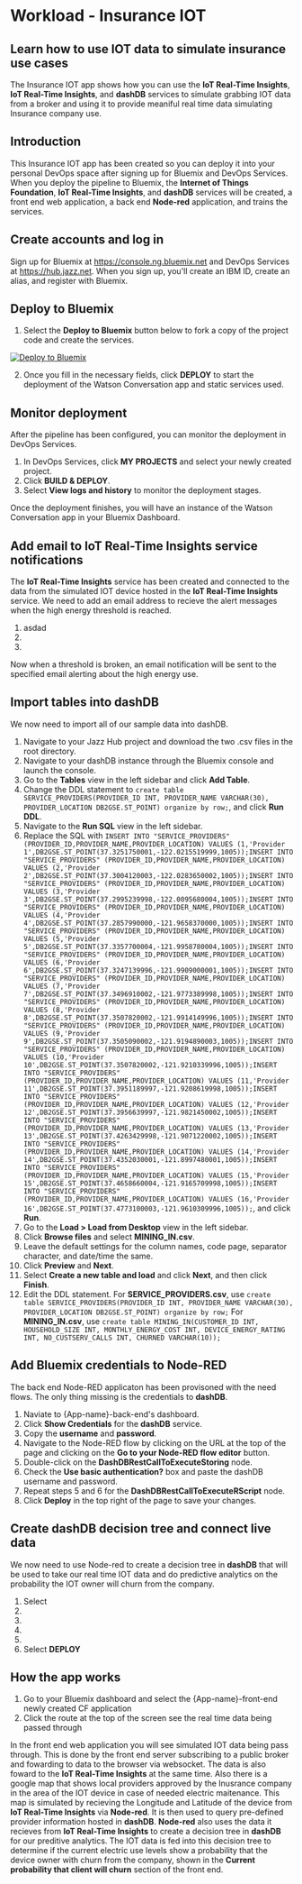 # Workload - Insurance IOT

## Learn how to use IOT data to simulate insurance use cases
The Insurance IOT app shows how you can use the **IoT Real-Time Insights**, **IoT Real-Time Insights**, and **dashDB** services to simulate grabbing IOT data from a broker and using it to provide meaniful real time data simulating Insurance company use.

## Introduction
This Insurance IOT app has been created so you can deploy it into your personal DevOps space after signing up for Bluemix and DevOps Services. When you deploy the pipeline to Bluemix, the **Internet of Things Foundation**, **IoT Real-Time Insights**, and **dashDB** services will be created, 
a front end web application, a back end **Node-red** application, and trains the services.

## Create accounts and log in

Sign up for Bluemix at https://console.ng.bluemix.net and DevOps Services at https://hub.jazz.net.
When you sign up, you'll create an IBM ID, create an alias, and register with Bluemix.

## Deploy to Bluemix

1. Select the **Deploy to Bluemix** button below to fork a copy of the project code and create the services.

  [![Deploy to Bluemix](https://bluemix.net/deploy/button.png)](https://bluemix.net/deploy?repository=https://hub.jazz.net/git/cfsworkload/insuranceIOT-build)

2.  Once you fill in the necessary fields, click **DEPLOY** to start the deployment of the Watson Conversation app and static services used.

## Monitor deployment

After the pipeline has been configured, you can monitor the deployment in DevOps Services.

1. In DevOps Services, click **MY PROJECTS** and select your newly created project.
2. Click **BUILD & DEPLOY**.
3. Select **View logs and history** to monitor the deployment stages.

Once the deployment finishes, you will have an instance of the Watson Conversation app in your Bluemix Dashboard.

## Add email to IoT Real-Time Insights service notifications

The **IoT Real-Time Insights** service has been created and connected to the data from the simulated IOT device hosted in the **IoT Real-Time Insights** service.
We need to add an email address to recieve the alert messages when the high energy threshold is reached. 

1. asdad
2.
3.

Now when a threshold is broken, an email notification will be sent to the specified email alerting about the high energy use. 

## Import tables into dashDB

We now need to import all of our sample data into dashDB.

1. Navigate to your Jazz Hub project and download the two .csv files in the root directory.
2. Navigate to your dashDB instance through the Bluemix console and launch the console.
3. Go to the **Tables** view in the left sidebar and click **Add Table**.
4. Change the DDL statement to `create table SERVICE_PROVIDERS(PROVIDER_ID INT, PROVIDER_NAME VARCHAR(30), PROVIDER_LOCATION DB2GSE.ST_POINT) organize by row;`, and click **Run DDL**.
5. Navigate to the **Run SQL** view in the left sidebar.
6. Replace the SQL with `INSERT INTO "SERVICE_PROVIDERS" (PROVIDER_ID,PROVIDER_NAME,PROVIDER_LOCATION) VALUES (1,'Provider 1',DB2GSE.ST_POINT(37.3251750001,-122.0215519999,1005));INSERT INTO "SERVICE_PROVIDERS" (PROVIDER_ID,PROVIDER_NAME,PROVIDER_LOCATION) VALUES (2,'Provider 2',DB2GSE.ST_POINT(37.3004120003,-122.0283650002,1005));INSERT INTO "SERVICE_PROVIDERS" (PROVIDER_ID,PROVIDER_NAME,PROVIDER_LOCATION) VALUES (3,'Provider 3',DB2GSE.ST_POINT(37.2995239998,-122.0095680004,1005));INSERT INTO "SERVICE_PROVIDERS" (PROVIDER_ID,PROVIDER_NAME,PROVIDER_LOCATION) VALUES (4,'Provider 4',DB2GSE.ST_POINT(37.2857990000,-121.9658370000,1005));INSERT INTO "SERVICE_PROVIDERS" (PROVIDER_ID,PROVIDER_NAME,PROVIDER_LOCATION) VALUES (5,'Provider 5',DB2GSE.ST_POINT(37.3357700004,-121.9958780004,1005));INSERT INTO "SERVICE_PROVIDERS" (PROVIDER_ID,PROVIDER_NAME,PROVIDER_LOCATION) VALUES (6,'Provider 6',DB2GSE.ST_POINT(37.3247139996,-121.9909000001,1005));INSERT INTO "SERVICE_PROVIDERS" (PROVIDER_ID,PROVIDER_NAME,PROVIDER_LOCATION) VALUES (7,'Provider 7',DB2GSE.ST_POINT(37.3496910002,-121.9773389998,1005));INSERT INTO "SERVICE_PROVIDERS" (PROVIDER_ID,PROVIDER_NAME,PROVIDER_LOCATION) VALUES (8,'Provider 8',DB2GSE.ST_POINT(37.3507820002,-121.9914149996,1005));INSERT INTO "SERVICE_PROVIDERS" (PROVIDER_ID,PROVIDER_NAME,PROVIDER_LOCATION) VALUES (9,'Provider 9',DB2GSE.ST_POINT(37.3505090002,-121.9194890003,1005));INSERT INTO "SERVICE_PROVIDERS" (PROVIDER_ID,PROVIDER_NAME,PROVIDER_LOCATION) VALUES (10,'Provider 10',DB2GSE.ST_POINT(37.3507820002,-121.9210339996,1005));INSERT INTO "SERVICE_PROVIDERS" (PROVIDER_ID,PROVIDER_NAME,PROVIDER_LOCATION) VALUES (11,'Provider 11',DB2GSE.ST_POINT(37.3951189997,-121.9208619998,1005));INSERT INTO "SERVICE_PROVIDERS" (PROVIDER_ID,PROVIDER_NAME,PROVIDER_LOCATION) VALUES (12,'Provider 12',DB2GSE.ST_POINT(37.3956639997,-121.9821450002,1005));INSERT INTO "SERVICE_PROVIDERS" (PROVIDER_ID,PROVIDER_NAME,PROVIDER_LOCATION) VALUES (13,'Provider 13',DB2GSE.ST_POINT(37.4263429998,-121.9071220002,1005));INSERT INTO "SERVICE_PROVIDERS" (PROVIDER_ID,PROVIDER_NAME,PROVIDER_LOCATION) VALUES (14,'Provider 14',DB2GSE.ST_POINT(37.4352030001,-121.8997480001,1005));INSERT INTO "SERVICE_PROVIDERS" (PROVIDER_ID,PROVIDER_NAME,PROVIDER_LOCATION) VALUES (15,'Provider 15',DB2GSE.ST_POINT(37.4658660004,-121.9165709998,1005));INSERT INTO "SERVICE_PROVIDERS" (PROVIDER_ID,PROVIDER_NAME,PROVIDER_LOCATION) VALUES (16,'Provider 16',DB2GSE.ST_POINT(37.4773100003,-121.9610309996,1005));`, and click **Run**.
7. Go to the **Load > Load from Desktop** view in the left sidebar.
8. Click **Browse files** and select **MINING_IN.csv**.
9. Leave the default settings for the column names, code page, separator character, and date/time the same.
10. Click **Preview** and **Next**.
11. Select **Create a new table and load** and click **Next**, and then click **Finish**.
12. Edit the DDL statement. For **SERVICE_PROVIDERS.csv**, use `create table SERVICE_PROVIDERS(PROVIDER_ID INT, PROVIDER_NAME VARCHAR(30), PROVIDER_LOCATION DB2GSE.ST_POINT) organize by row;` For **MINING_IN.csv**, use `create table MINING_IN(CUSTOMER_ID INT, HOUSEHOLD_SIZE INT, MONTHLY_ENERGY_COST INT, DEVICE_ENERGY_RATING INT, NO_CUSTSERV_CALLS INT, CHURNED VARCHAR(10));`

## Add Bluemix credentials to Node-RED

The back end Node-RED applicaton has been provisoned with the need flows. The only thing missing is the credentials to **dashDB**.

1. Naviate to {App-name}-back-end's dashboard.
2. Click **Show Credentials** for the **dashDB** service.
3. Copy the **username** and **password**.
4. Navigate to the Node-RED flow by clicking on the URL at the top of the page and clicking on the **Go to your Node-RED flow editor** button.
5. Double-click on the **DashDBRestCallToExecuteStoring** node.
6. Check the **Use basic authentication?** box and paste the dashDB username and password.
7. Repeat steps 5 and 6 for the **DashDBRestCallToExecuteRScript** node.
8. Click **Deploy** in the top right of the page to save your changes.

## Create dashDB decision tree and connect live data

We now need to use Node-red to create a decision tree in **dashDB** that will be used to take our real time IOT data and do predictive analytics on the probability the IOT owner will churn from the company.

1. Select 
2.
3.
4.
5.
6. Select **DEPLOY**

## How the app works

1. Go to your Bluemix dashboard and select the {App-name}-front-end newly created CF application
2. Click the route at the top of the screen see the real time data being passed through

In the front end web application you will see simulated IOT data being pass through. This is done by the front end server subscribing to a public broker and fowarding to data to the browser via websocket. The data is also foward to the **IoT Real-Time Insights** at the same time.
Also there is a google map that shows local providers approved by the Inusrance company in the area of the IOT
 device in case of needed electric maitenance. This map is simulated by recieving the Longitude and Latitude of the device from **IoT Real-Time Insights** via **Node-red**. It is then used to query pre-defined provider information hosted in **dashDB**. **Node-red** also uses the data it recieves
 from **IoT Real-Time Insights** to create a decision tree in **dashDB** for our preditive analytics. The IOT data is fed into this decision tree to determine if the current electric use levels show a probability that the device owner with churn from the company, shown in the 
 **Current probability that client will churn** section of the front end. 
